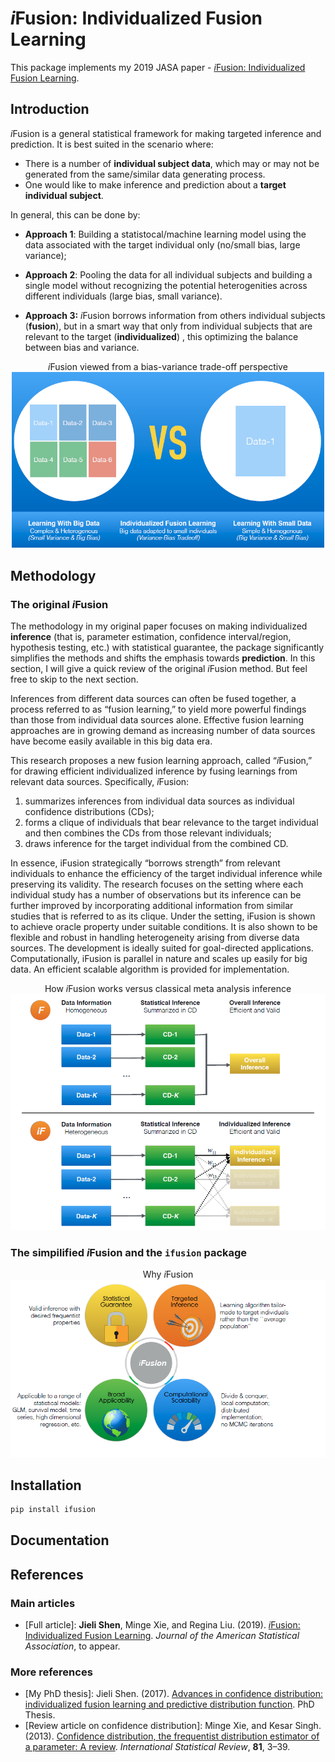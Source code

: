 # *i*Fusion: Individualized Fusion Learning

This package implements my 2019 JASA paper - [*i*Fusion: Individualized Fusion Learning](https://amstat.tandfonline.com/doi/abs/10.1080/01621459.2019.1672557#.XciGbJJKg6U). 


## Introduction

*i*Fusion is a general statistical framework for making targeted inference and prediction. It is best suited in the scenario where:

* There is a number of **individual subject data**, which may or may not be generated from the same/similar data generating process. 
* One would like to make inference and prediction about a **target individual subject**. 


In general, this can be done by:

* **Approach 1**: Building a statistocal/machine learning model using the data associated with the target individual only (no/small bias, large variance);
* **Approach 2**: Pooling the data for all individual subjects and building a single model without recognizing the potential heterogenities across different individuals (large bias, small variance).

* **Approach 3:** *i*Fusion borrows information from others individual subjects (**fusion**), but in a smart way that only from individual subjects that are relevant to the target (**individualized**) , this optimizing the balance between bias and variance. 


<div align="center"><i>i</i>Fusion viewed from a bias-variance trade-off perspective</div>

<div align="center"><img src="images/idea.png?raw=true" width="500"/></div>


## Methodology

### The original *i*Fusion

The methodology in my original paper focuses on making individualized **inference** (that is, parameter estimation, confidence interval/region, hypothesis testing, etc.) with statistical guarantee, the package significantly simplifies the methods and shifts the emphasis towards **prediction**. In this section, I will give a quick review of the original *i*Fusion method. But feel free to skip to the next section. 


Inferences from different data sources can often be fused together, a process referred to as “fusion learning,” to yield more powerful findings than those from individual data sources alone. Effective fusion learning approaches are in growing demand as increasing number of data sources have become easily available in this big data era. 

This research proposes a new fusion learning approach, called “*i*Fusion,” for drawing efficient individualized inference by fusing learnings from relevant data sources. Specifically, *i*Fusion:	

1. summarizes inferences from individual data sources as individual confidence distributions (CDs); 
2. forms a clique of individuals that bear relevance to the target individual and then combines the CDs from those relevant individuals; 
3. draws inference for the target individual from the combined CD. 

In essence, iFusion strategically “borrows strength” from relevant individuals to enhance the efficiency of the target individual inference while preserving its validity. The research focuses on the setting where each individual study has a number of observations but its inference can be further improved by incorporating additional information from similar studies that is referred to as its clique. Under the setting, iFusion is shown to achieve oracle property under suitable conditions. It is also shown to be flexible and robust in handling heterogeneity arising from diverse data sources. The development is ideally suited for goal-directed applications. Computationally, iFusion is parallel in nature and scales up easily for big data. An efficient scalable algorithm is provided for implementation. 



<div align="center">How <i>i</i>Fusion works versus classical meta analysis inference</div>
<div align="center"><img src="images/flow.png?raw=true" width="600"/></div>





### The simpilified *i*Fusion and the ``ifusion`` package

<div align="center">Why <i>i</i>Fusion</div>

<img src="images/pros.png?raw=true" width="600"/>



## Installation

```bash
pip install ifusion
```

## Documentation



## References

### Main articles
- [Full article]: **Jieli Shen**, Minge Xie, and Regina Liu. (2019). [*i*Fusion: Individualized Fusion Learning](https://amstat.tandfonline.com/doi/abs/10.1080/01621459.2019.1672557#.XciGbJJKg6U). *Journal of the American Statistical Association*, to appear.


### More references
- [My PhD thesis]: Jieli Shen. (2017). [Advances in confidence distribution: individualized fusion learning and predictive distribution function](https://rucore.libraries.rutgers.edu/rutgers-lib/55689/). PhD Thesis.
- [Review article on confidence distribution]: Minge Xie, and Kesar Singh. (2013). [Confidence distribution, the frequentist distribution estimator of a parameter: A review](https://www.stat.rutgers.edu/home/mxie/RCPapers/insr.12000.pdf). *International Statistical Review*, **81**, 3–39.
